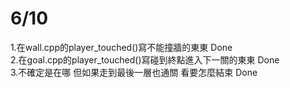 # 6/10
1.在wall.cpp的player_touched()寫不能撞牆的東東 Done<br/>
2.在goal.cpp的player_touched()寫碰到終點進入下一關的東東 Done<br/>
3.不確定是在哪 但如果走到最後一層也通關 看要怎麼結束 Done<br/>
